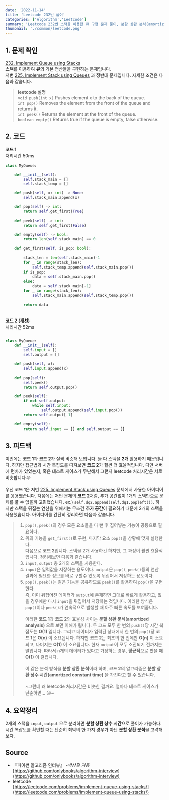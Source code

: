 ```yaml
---
date: '2022-11-14'
title: 'Leetcode 232번 풀이'
categories: ['Algorithm','Leetcode']
summary: 'Leetcode 232번 스택을 이용한 큐 구현 문제 풀이, 분할 상환 분석(amortized analysis)'
thumbnail: './common/leetcode.png'
---
```

## 1. 문제 확인

[232. Implement Queue using Stacks](https://leetcode.com/problems/implement-queue-using-stacks/)
\
**스택**를 이용하여 **큐**의 기본 연산들을 구현하는 문제입니다.  
저번 [225. Implement Stack using Queues](https://hyeondong.com/leetcode-225-explanation/) 과 정반대 문제입니다. 자세한 조건은 다음과 같습니다.  
> **leetcode 설명**  
> `void push(int x)` Pushes element x to the back of the queue.  
> `int pop()` Removes the element from the front of the queue and returns it.  
> `int peek()` Returns the element at the front of the queue.  
> `boolean empty()` Returns true if the queue is empty, false otherwise.  

## 2. 코드

**코드 1**  
처리시간 50ms
```py
class MyQueue:

    def __init__(self):
        self.stack_main = []
        self.stack_temp = []

    def push(self, x: int) -> None:
        self.stack_main.append(x)

    def pop(self) -> int:
        return self.get_first(True)

    def peek(self) -> int:
        return self.get_first(False)

    def empty(self) -> bool:
        return len(self.stack_main) == 0
    
    def get_first(self, is_pop: bool):
        
        stack_len = len(self.stack_main)-1
        for _ in range(stack_len):
            self.stack_temp.append(self.stack_main.pop())
        if is_pop:
            data = self.stack_main.pop()
        else:
            data = self.stack_main[-1]
        for _ in range(stack_len):
            self.stack_main.append(self.stack_temp.pop())
            
        return data
```
\
**코드 2 (개선)**  
처리시간 52ms
```py

class MyQueue:
    def __init__(self):
        self.input = []
        self.output = []

    def push(self, x):
        self.input.append(x)

    def pop(self):
        self.peek()
        return self.output.pop()

    def peek(self):
        if not self.output:
            while self.input:
                self.output.append(self.input.pop())
        return self.output[-1]

    def empty(self):
        return self.input == [] and self.output == []
```

## 3. 피드백
이번에는 **코드 1**과 **코드 2**가 살짝 비슷해 보입니다. 둘 다 스택을 **2개** 활용하기 때문입니다. 하지만 접근법과 시간 복잡도를 따져보면 **코드 2**가 훨씬 더 효율적입니다. 다만 서버에 편차가 있었는지, 혹은 테스트 케이스가 무난해서 그런지 leetcode 처리시간은 서로 비슷합니다.🙄  
\
우선 **코드 1**은 저번 [225. Implement Stack using Queues](https://hyeondong.com/leetcode-225-explanation/) 문제에서 사용한 아이디어를 응용했습니다. 처음에는 저번 문제의 **코드 2**처럼, 추가  공간없이 1개의 스택만으로 문제를 풀 수 없을까 고민했습니다. ex.) `self.dq2.append(self.dq1.popleft())`. 하지만 스택을 뒤집는 연산을 위해서는 무조건 **추가 공간**이 필요하기 때문에 2개의 스택을 사용했습니다. 아이디어를 간단히 정리하면 다음과 같습니다.  
> 1. `pop()`, `peek()`의 경우 모든 요소들을 다 뺀 후 집어넣는 기능이 공통으로 필요하다.
> 2. 위의 기능을 `get_first()`로 구현, 마지막 요소 `pop()`을 상황에 맞게 실행한다.  
다음으로 **코드 2**입니다. 스택을 2개 사용하긴 하지만, 그 과정이 훨씬 효율적입니다. 정리해보면 다음과 같습니다.  
> 1. `input`, `output` 총 2개의 스택을 사용한다.
> 2. `input`은 입력값을 저장하는 용도이다. `output`은 `pop()`, `peek()`등의 연산 결과에 필요한 정보를 바로 구할수 있도록 뒤집어서 저장하는 용도이다.  
> 3. `pop()`, `peek()`는 같은 기능을 공유하므로 `peek()`를 활용하여 `pop()`을 구현한다.  
즉, 이미 뒤집어진 데이터가 `output`에 존재하면 그대로 빠르게 활용하고, 없을 경우에만 다시 `input`을 뒤집어서 저장하는 것입니다. 이러한 방식은 `pop()`이나 `peek()`가 연속적으로 발생할 때 아주 빠른 속도를 보여줍니다.  
\
이러한 **코드 1**과 **코드 2**의 효율성 차이는 **분할 상환 분석(amortized analysis)** 으로 보면 이해가 됩니다. 두 코드 모두 한 번의 `push()`당 시간 복잡도는 **O(1)** 입니다. 그리고 데이터가 입력된 상태에서 한 번의 `pop()`당 **코드 1**은 **O(n)** 이 소요됩니다. 하지만 **코드 2**는 최초의 한 번에만 **O(n)** 이 소요되고, 나머지는 **O(1)** 이 소요됩니다. 현재 `output`이 모두 소진되기 전까지는 말입니다. 따라서 n개의 데이터가 있다고 가정하는 경우, **평균적**으로 봤을 때 **O(1)** 이 걸립니다.   
\
이 같은 분석 방식을 **분할 상환 분석**이라 하며, **코드 2**의 알고리즘은 **분할 상환 상수 시간(amortized constant time)** 을 가진다고 할 수 있습니다.  
\
~그런데 왜 leetcode 처리시간은 비슷한 걸까요. 얼마나 테스트 케이스가 단순하면... 😝~
## 4. 요약정리
2개의 스택을 `input`, `output` 으로 분리하면 **분할 상환 상수 시간**으로 풀이가 가능하다.  
시간 복잡도를 확인할 때는 단순히 최악의 한 가지 경우가 아닌 **분할 상환 분석**을 고려해보자.  

## Source

- 『파이썬 알고리즘 인터뷰』 *-박상길 지음*  
  [https://github.com/onlybooks/algorithm-interview](https://github.com/onlybooks/algorithm-interview)
- leetcode  
  [https://leetcode.com/problems/implement-queue-using-stacks/](https://leetcode.com/problems/implement-queue-using-stacks/)